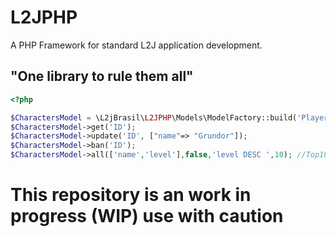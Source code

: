 # L2JPHP
A PHP Framework for standard L2J application development.

## "One library to rule them all"



```php
<?php

$CharactersModel = \L2jBrasil\L2JPHP\Models\ModelFactory::build('Players/Characters');
$CharactersModel->get('ID');
$CharactersModel->update('ID', ["name"=> "Grundor"]);
$CharactersModel->ban('ID');
$CharactersModel->all(['name','level'],false,'level DESC ',10); //Top10 Level


```


# This repository is an work in progress (WIP) use with caution
